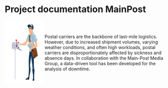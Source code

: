 # Project documentation MainPost
<div style="display: flex; align-items: center;">
    <div style="flex: 1;">
        <img src="assets/postbote.png" alt="Postzusteller" width="200" height="200">
    </div>
    <div style="flex: 3;">
        Postal carriers are the backbone of last-mile logistics. However, due to increased shipment volumes, varying weather conditions, and often high workloads, postal carriers are disproportionately affected by sickness and absence days. In collaboration with the Main-Post Media Group, a data-driven tool has been developed for the analysis of downtime.
    </div>
</div>





